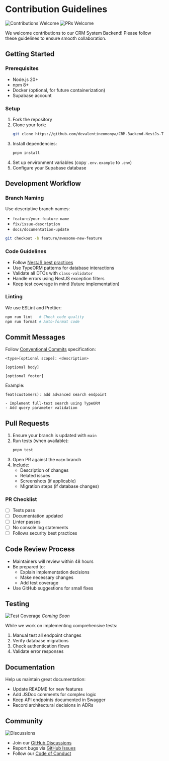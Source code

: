# Contribution Guidelines

![Contributions Welcome](https://img.shields.io/badge/Contributions-Welcome-brightgreen.svg)
![PRs Welcome](https://img.shields.io/badge/PRs-Welcome-blue.svg)

We welcome contributions to our CRM System Backend! Please follow these guidelines to ensure smooth collaboration.

## Getting Started

### Prerequisites
- Node.js 20+
- npm 8+
- Docker (optional, for future containerization)
- Supabase account

### Setup
1. Fork the repository
2. Clone your fork:
   ```bash
   git clone https://github.com/devalentineomonya/CRM-Backend-NestJs-Ts-PostgresSQL-Docker-Supabase.git
   ```
3. Install dependencies:
   ```bash
   pnpm install
   ```
4. Set up environment variables (copy `.env.example` to `.env`)
5. Configure your Supabase database

## Development Workflow

### Branch Naming
Use descriptive branch names:
- `feature/your-feature-name`
- `fix/issue-description`
- `docs/documentation-update`

```bash
git checkout -b feature/awesome-new-feature
```

### Code Guidelines
- Follow [NestJS best practices](https://docs.nestjs.com/)
- Use TypeORM patterns for database interactions
- Validate all DTOs with `class-validator`
- Handle errors using NestJS exception filters
- Keep test coverage in mind (future implementation)

### Linting
We use ESLint and Prettier:
```bash
npm run lint   # Check code quality
npm run format # Auto-format code
```

## Commit Messages
Follow [Conventional Commits](https://www.conventionalcommits.org/) specification:
```
<type>[optional scope]: <description>

[optional body]

[optional footer]
```

Example:
```
feat(customers): add advanced search endpoint

- Implement full-text search using TypeORM
- Add query parameter validation
```

## Pull Requests
1. Ensure your branch is updated with `main`
2. Run tests (when available):
   ```bash
   pnpm test
   ```
3. Open PR against the `main` branch
4. Include:
   - Description of changes
   - Related issues
   - Screenshots (if applicable)
   - Migration steps (if database changes)

### PR Checklist
- [ ] Tests pass
- [ ] Documentation updated
- [ ] Linter passes
- [ ] No console.log statements
- [ ] Follows security best practices

## Code Review Process
- Maintainers will review within 48 hours
- Be prepared to:
  - Explain implementation decisions
  - Make necessary changes
  - Add test coverage
- Use GitHub suggestions for small fixes

## Testing
![Test Coverage](https://img.shields.io/badge/Test_Coverage-0%25-red) *Coming Soon*

While we work on implementing comprehensive tests:
1. Manual test all endpoint changes
2. Verify database migrations
3. Check authentication flows
4. Validate error responses

## Documentation
Help us maintain great documentation:
- Update README for new features
- Add JSDoc comments for complex logic
- Keep API endpoints documented in Swagger
- Record architectural decisions in ADRs

## Community
![Discussions](https://img.shields.io/badge/Discussions-Open-blue)

- Join our [GitHub Discussions](https://github.com/devalentineomonya/CRM-Backend-NestJs-Ts-PostgresSQL-Docker-Supabase/discussions)
- Report bugs via [GitHub Issues](https://github.com/devalentineomonya/CRM-Backend-NestJs-Ts-PostgresSQL-Docker-Supabase/issues)
- Follow our [Code of Conduct](CODE_OF_CONDUCT.md)
